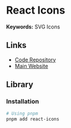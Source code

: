 # React Icons

**Keywords:** SVG Icons

## Links

- [Code Repository](https://github.com/react-icons/react-icons)
- [Main Website](https://react-icons.github.io/react-icons)

## Library

### Installation

```sh
# Using pnpm
pnpm add react-icons
```
